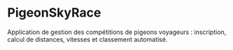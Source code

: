 # PigeonSkyRace
Application de gestion des compétitions de pigeons voyageurs : inscription, calcul de distances, vitesses et classement automatisé.
